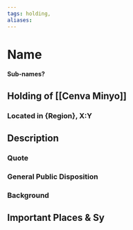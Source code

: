 ```yaml
---
tags: holding,
aliases:
---
```

# Name
#### Sub-names?
## Holding of [[Cenva Minyo]]
### Located in {Region}, X:Y
## Description
### Quote

### General Public Disposition

### Background
## Important Places & Sy